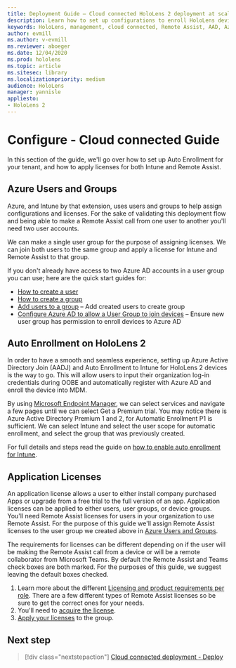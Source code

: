 ```yaml
---
title: Deployment Guide – Cloud connected HoloLens 2 deployment at scale with Remote Assist - Configure
description: Learn how to set up configurations to enroll HoloLens devices over a Cloud Connected network at scale with Remote Assist.
keywords: HoloLens, management, cloud connected, Remote Assist, AAD, Azure AD, MDM, Mobile Device Management
author: evmill
ms.author: v-evmill
ms.reviewer: aboeger
ms.date: 12/04/2020
ms.prod: hololens
ms.topic: article
ms.sitesec: library
ms.localizationpriority: medium
audience: HoloLens
manager: yannisle
appliesto:
- HoloLens 2
---
```


# Configure - Cloud connected Guide

In this section of the guide, we&#39;ll go over how to set up Auto Enrollment for your tenant, and how to apply licenses for both Intune and Remote Assist.

## Azure Users and Groups

Azure, and Intune by that extension, uses users and groups to help assign configurations and licenses. For the sake of validating this deployment flow and being able to make a Remote Assist call from one user to another you&#39;ll need two user accounts.

We can make a single user group for the purpose of assigning licenses. We can join both users to the same group and apply a license for Intune and Remote Assist to that group.

If you don&#39;t already have access to two Azure AD accounts in a user group you can use; here are the quick start guides for:

- [How to create a user](/mem/intune/fundamentals/quickstart-create-user)
- [How to create a group](/mem/intune/fundamentals/quickstart-create-group)
- [Add users to a group](/azure/active-directory/fundamentals/active-directory-groups-members-azure-portal) – Add created users to create group
- [Configure Azure AD to allow a User Group to join devices](/azure/active-directory/devices/azureadjoin-plan#configure-your-device-settings) – Ensure new user group has permission to enroll devices to Azure AD

## Auto Enrollment on HoloLens 2

In order to have a smooth and seamless experience, setting up Azure Active Directory Join (AADJ) and Auto Enrollment to Intune for HoloLens 2 devices is the way to go. This will allow users to input their organization log-in credentials during OOBE and automatically register with Azure AD and enroll the device into MDM.

By using [Microsoft Endpoint Manager](https://endpoint.microsoft.com/#home), we can select services and navigate a few pages until we can select Get a Premium trial. You may notice there is Azure Active Directory Premium 1 and 2, for Automatic Enrollment P1 is sufficient. We can select Intune and select the user scope for automatic enrollment, and select the group that was previously created.

For full details and steps read the guide on [how to enable auto enrollment for Intune](/mem/intune/enrollment/quickstart-setup-auto-enrollment).

## Application Licenses

An application license allows a user to either install company purchased Apps or upgrade from a free trial to the full version of an app. Application licenses can be applied to either users, user groups, or device groups. You&#39;ll need Remote Assist licenses for users in your organization to use Remote Assist. For the purpose of this guide we'll assign Remote Assist licenses to the user group we created above in [Azure Users and Groups](hololens2-cloud-connected-configure.md#azure-users-and-groups).

The requirements for licenses can be different depending on if the user will be making the Remote Assist call from a device or will be a remote collaborator from Microsoft Teams. By default the Remote Assist and Teams check boxes are both marked. For the purposes of this guide, we suggest leaving the default boxes checked.

1. Learn more about the different [Licensing and product requirements per role](/dynamics365/mixed-reality/remote-assist/requirements#licensing-and-product-requirements-per-role). There are a few different types of Remote Assist licenses so be sure to get the correct ones for your needs.
2. You&#39;ll need to [acquire the license](/dynamics365/mixed-reality/remote-assist/buy-remote-assist).
3. [Apply your licenses](/dynamics365/mixed-reality/remote-assist/deploy-remote-assist) to the group.

## Next step

> [!div class="nextstepaction"]
> [Cloud connected deployment - Deploy](hololens2-cloud-connected-deploy.md)